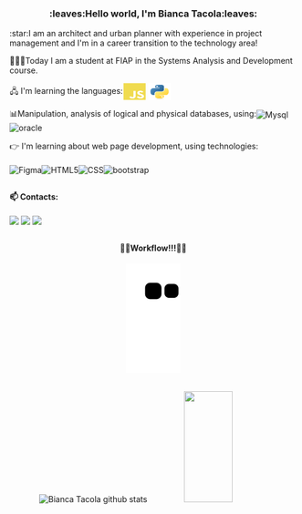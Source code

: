 <html>
  <head>
    <h3 align="center">:leaves:Hello world, I'm Bianca Tacola:leaves:</h3>
  </head>
  <body>
    <div>
    <p>:star:I am an architect and urban planner with experience in project management and I'm in a career transition to the technology area!</p>  
    <p>👩🏻‍🎓Today I am a student at FIAP in the Systems Analysis and Development course. </p>
    <p>🖧 I'm learning the languages:<img align="center" alt="Js" height="30" width="40" src="https://raw.githubusercontent.com/devicons/devicon/master/icons/javascript/javascript-plain.svg">  <img align="center" alt="Python" height="30" width="40" src="https://raw.githubusercontent.com/devicons/devicon/master/icons/python/python-original.svg"></p>
    <p>📊Manipulation, analysis of logical and physical databases, using:<img align="center" alt="Mysql" height="30" width="70" src="https://img.shields.io/badge/MySQL-005C84?style=for-the-badge&logo=mysql&logoColor=white">  <img align="center" alt="oracle" height="30" width="70" src="https://img.shields.io/badge/Oracle-F80000?style=for-the-badge&logo=Oracle&logoColor=white"></p>
    <p>👉 I'm learning about web page development, using technologies:<br/><br/><img  align="center" alt="Figma" height="30" width="70" src="https://cdn.jsdelivr.net/gh/devicons/devicon/icons/figma/figma-original.svg" /><img align="center" alt="HTML5" height="30" width="60" src="https://cdn.jsdelivr.net/gh/devicons/devicon/icons/html5/html5-original-wordmark.svg" /><img align="center"  alt="CSS" height="30" width="70"     src="https://cdn.jsdelivr.net/gh/devicons/devicon/icons/css3/css3-original.svg" /><img align="center"  alt="bootstrap" height="30" width="70" src="https://cdn.jsdelivr.net/gh/devicons/devicon/icons/bootstrap/bootstrap-original-wordmark.svg" /></p>
     
##
<div>
<h4>📫 Contacts: </h4>

  <a href="https://instagram.com/biancasouza_tacola" target="_blank"><img src="https://img.shields.io/badge/-Instagram-%23E4405F?style=for-the-badge&logo=instagram&logoColor=white" target="_blank"></a>
 	<a href="https://discord.gg/biancatacola" target="_blank"><img src="https://img.shields.io/badge/Discord-7289DA?style=for-the-badge&logo=discord&logoColor=white" target="_blank"></a> 
  <a href="https://www.linkedin.com/in/bianca-souza-tacola/" target="_blank"><img src="https://img.shields.io/badge/-LinkedIn-%230077B5?style=for-the-badge&logo=linkedin&logoColor=white" target="_blank"></a> </div>


##
<h4 align="center">👩‍💻Workflow!!!👩‍💻</h4> 
<div align="center">
  <img src="https://github.com/BiancaTacola/BiancaTacola/raw/output/github-contribution-grid-snake.svg" alt="Snake animation" style="max-width: 100%;">
</div>

##

<div align="center">  
  <img width="49%" height="195px" src="https://github-readme-stats.vercel.app/api?username=BiancaTacola&show_icons=true&count_private=true&hide_border=true&title_color=ff91a4&icon_color=ff91a4&text_color=c9d1d9&bg_color=0d1117" alt="Bianca Tacola github stats" /> 
  <img width="41%" height="195px" src="https://github-readme-stats.vercel.app/api/top-langs/?username=BiancaTacola&layout=compact&hide_border=true&title_color=ff91a4&text_color=ff91a4&bg_color=0d1117" /></div>
  </body>
  </html>



